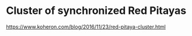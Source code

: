 # Cluster of synchronized Red Pitayas

https://www.koheron.com/blog/2016/11/23/red-pitaya-cluster.html

